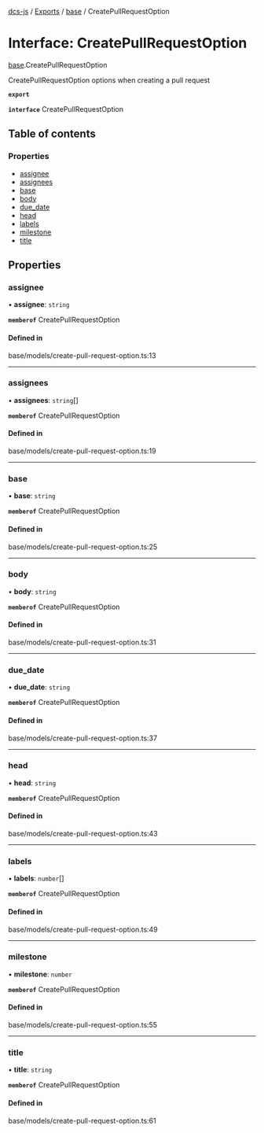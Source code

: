 [dcs-js](../README.md) / [Exports](../modules.md) / [base](../modules/base.md) / CreatePullRequestOption

# Interface: CreatePullRequestOption

[base](../modules/base.md).CreatePullRequestOption

CreatePullRequestOption options when creating a pull request

**`export`**

**`interface`** CreatePullRequestOption

## Table of contents

### Properties

- [assignee](base.CreatePullRequestOption.md#assignee)
- [assignees](base.CreatePullRequestOption.md#assignees)
- [base](base.CreatePullRequestOption.md#base)
- [body](base.CreatePullRequestOption.md#body)
- [due\_date](base.CreatePullRequestOption.md#due_date)
- [head](base.CreatePullRequestOption.md#head)
- [labels](base.CreatePullRequestOption.md#labels)
- [milestone](base.CreatePullRequestOption.md#milestone)
- [title](base.CreatePullRequestOption.md#title)

## Properties

### <a id="assignee" name="assignee"></a> assignee

• **assignee**: `string`

**`memberof`** CreatePullRequestOption

#### Defined in

base/models/create-pull-request-option.ts:13

___

### <a id="assignees" name="assignees"></a> assignees

• **assignees**: `string`[]

**`memberof`** CreatePullRequestOption

#### Defined in

base/models/create-pull-request-option.ts:19

___

### <a id="base" name="base"></a> base

• **base**: `string`

**`memberof`** CreatePullRequestOption

#### Defined in

base/models/create-pull-request-option.ts:25

___

### <a id="body" name="body"></a> body

• **body**: `string`

**`memberof`** CreatePullRequestOption

#### Defined in

base/models/create-pull-request-option.ts:31

___

### <a id="due_date" name="due_date"></a> due\_date

• **due\_date**: `string`

**`memberof`** CreatePullRequestOption

#### Defined in

base/models/create-pull-request-option.ts:37

___

### <a id="head" name="head"></a> head

• **head**: `string`

**`memberof`** CreatePullRequestOption

#### Defined in

base/models/create-pull-request-option.ts:43

___

### <a id="labels" name="labels"></a> labels

• **labels**: `number`[]

**`memberof`** CreatePullRequestOption

#### Defined in

base/models/create-pull-request-option.ts:49

___

### <a id="milestone" name="milestone"></a> milestone

• **milestone**: `number`

**`memberof`** CreatePullRequestOption

#### Defined in

base/models/create-pull-request-option.ts:55

___

### <a id="title" name="title"></a> title

• **title**: `string`

**`memberof`** CreatePullRequestOption

#### Defined in

base/models/create-pull-request-option.ts:61
